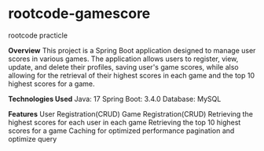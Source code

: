# rootcode-gamescore
rootcode practicle

**Overview**
This project is a Spring Boot application designed to manage user scores in various games. The application allows users to register, view, update, and delete their profiles, saving user's game scores, while also allowing for the retrieval of their highest scores in each game and the top 10 highest scores for a game.

**Technologies Used**
Java: 17
Spring Boot: 3.4.0
Database: MySQL

**Features**
User Registration(CRUD)
Game Registration(CRUD)
Retrieving the highest scores for each user in each game
Retrieving the top 10 highest scores for a game
Caching for optimized performance
pagination and optimize query
